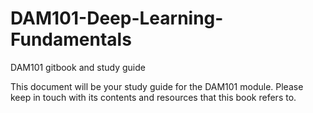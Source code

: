 # DAM101-Deep-Learning-Fundamentals
DAM101 gitbook and study guide


This document will be your study guide for the DAM101 module. Please keep in touch with its contents and resources that this book refers to.

